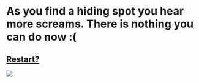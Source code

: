 # As you find a hiding spot you hear more screams. There is nothing you can do now :( 

## [Restart?](../../../README.md)

<img src="https://d1yn1kh78jj1rr.cloudfront.net/image/preview/rDtN98Qoishumwih/business-person-hiding-behind-plant-in-office_rYf4j-0Bj_SB_PM.jpg" >
